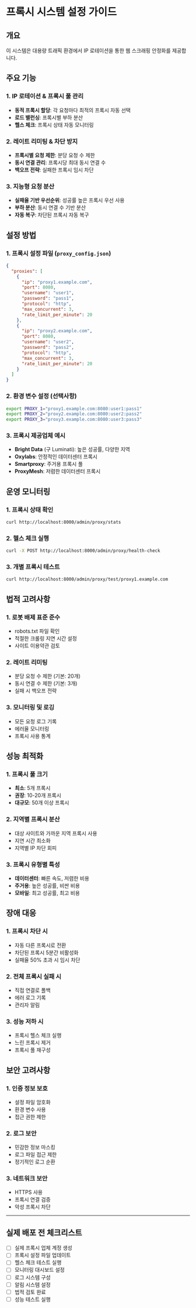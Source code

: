 # 프록시 시스템 설정 가이드

## 개요
이 시스템은 대용량 트래픽 환경에서 IP 로테이션을 통한 웹 스크래핑 안정화를 제공합니다.

## 주요 기능

### 1. IP 로테이션 & 프록시 풀 관리
- **동적 프록시 할당**: 각 요청마다 최적의 프록시 자동 선택
- **로드 밸런싱**: 프록시별 부하 분산
- **헬스 체크**: 프록시 상태 자동 모니터링

### 2. 레이트 리미팅 & 차단 방지
- **프록시별 요청 제한**: 분당 요청 수 제한
- **동시 연결 관리**: 프록시당 최대 동시 연결 수
- **백오프 전략**: 실패한 프록시 임시 차단

### 3. 지능형 요청 분산
- **실패율 기반 우선순위**: 성공률 높은 프록시 우선 사용
- **부하 분산**: 동시 연결 수 기반 분산
- **자동 복구**: 차단된 프록시 자동 복구

## 설정 방법

### 1. 프록시 설정 파일 (`proxy_config.json`)
```json
{
  "proxies": [
    {
      "ip": "proxy1.example.com",
      "port": 8080,
      "username": "user1",
      "password": "pass1",
      "protocol": "http",
      "max_concurrent": 3,
      "rate_limit_per_minute": 20
    },
    {
      "ip": "proxy2.example.com",
      "port": 8080,
      "username": "user2",
      "password": "pass2",
      "protocol": "http",
      "max_concurrent": 3,
      "rate_limit_per_minute": 20
    }
  ]
}
```

### 2. 환경 변수 설정 (선택사항)
```bash
export PROXY_1="proxy1.example.com:8080:user1:pass1"
export PROXY_2="proxy2.example.com:8080:user2:pass2"
export PROXY_3="proxy3.example.com:8080:user3:pass3"
```

### 3. 프록시 제공업체 예시
- **Bright Data** (구 Luminati): 높은 성공률, 다양한 지역
- **Oxylabs**: 안정적인 데이터센터 프록시
- **Smartproxy**: 주거용 프록시 풀
- **ProxyMesh**: 저렴한 데이터센터 프록시

## 운영 모니터링

### 1. 프록시 상태 확인
```bash
curl http://localhost:8000/admin/proxy/stats
```

### 2. 헬스 체크 실행
```bash
curl -X POST http://localhost:8000/admin/proxy/health-check
```

### 3. 개별 프록시 테스트
```bash
curl http://localhost:8000/admin/proxy/test/proxy1.example.com
```

## 법적 고려사항

### 1. 로봇 배제 표준 준수
- robots.txt 파일 확인
- 적절한 크롤링 지연 시간 설정
- 사이트 이용약관 검토

### 2. 레이트 리미팅
- 분당 요청 수 제한 (기본: 20개)
- 동시 연결 수 제한 (기본: 3개)
- 실패 시 백오프 전략

### 3. 모니터링 및 로깅
- 모든 요청 로그 기록
- 에러율 모니터링
- 프록시 사용 통계

## 성능 최적화

### 1. 프록시 풀 크기
- **최소**: 5개 프록시
- **권장**: 10-20개 프록시
- **대규모**: 50개 이상 프록시

### 2. 지역별 프록시 분산
- 대상 사이트와 가까운 지역 프록시 사용
- 지연 시간 최소화
- 지역별 IP 차단 회피

### 3. 프록시 유형별 특성
- **데이터센터**: 빠른 속도, 저렴한 비용
- **주거용**: 높은 성공률, 비싼 비용
- **모바일**: 최고 성공률, 최고 비용

## 장애 대응

### 1. 프록시 차단 시
- 자동 다른 프록시로 전환
- 차단된 프록시 5분간 비활성화
- 실패율 50% 초과 시 임시 차단

### 2. 전체 프록시 실패 시
- 직접 연결로 폴백
- 에러 로그 기록
- 관리자 알림

### 3. 성능 저하 시
- 프록시 헬스 체크 실행
- 느린 프록시 제거
- 프록시 풀 재구성

## 보안 고려사항

### 1. 인증 정보 보호
- 설정 파일 암호화
- 환경 변수 사용
- 접근 권한 제한

### 2. 로그 보안
- 민감한 정보 마스킹
- 로그 파일 접근 제한
- 정기적인 로그 순환

### 3. 네트워크 보안
- HTTPS 사용
- 프록시 연결 검증
- 악성 프록시 차단

---

## 실제 배포 전 체크리스트

- [ ] 실제 프록시 업체 계정 생성
- [ ] 프록시 설정 파일 업데이트
- [ ] 헬스 체크 테스트 실행
- [ ] 모니터링 대시보드 설정
- [ ] 로그 시스템 구성
- [ ] 알림 시스템 설정
- [ ] 법적 검토 완료
- [ ] 성능 테스트 실행